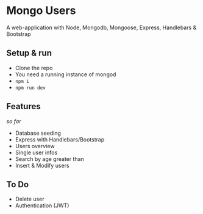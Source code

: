 # Mongo Users

A web-application with Node, Mongodb, Mongoose, Express, Handlebars & Bootstrap 

## Setup & run

- Clone the repo
- You need a running instance of mongod
- `npm i`
- `npm run dev`

## Features
*so far*

- Database seeding
- Express with Handlebars/Bootstrap
- Users overview
- Single user infos
- Search by age greater than
- Insert & Modify users

## To Do
- Delete user
- Authentication (JWT)
